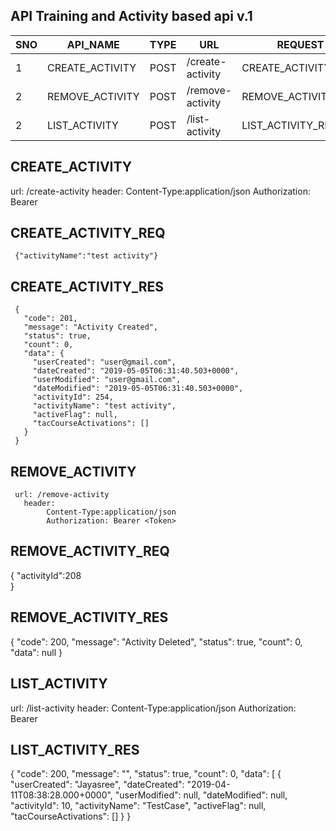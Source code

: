 ## API Training and Activity based api v.1

   |  SNO | API_NAME  | TYPE |  URL | REQUEST  | RESPONSE  |
   |---|---|---|---|---|---|
   | 1  | CREATE_ACTIVITY  | POST | /create-activity | CREATE_ACTIVITY_REQ   | CREATE_ACTIVITY_RES  |
   | 2  | REMOVE_ACTIVITY  | POST | /remove-activity | REMOVE_ACTIVITY_REQ   | REMOVE_ACTIVITY_RES  |
   | 2  | LIST_ACTIVITY  | POST | /list-activity | LIST_ACTIVITY_REQ   | LIST_ACTIVITY_RES  |


## CREATE_ACTIVITY

   url: /create-activity
   header: 
        Content-Type:application/json
        Authorization: Bearer <Token>
   
## CREATE_ACTIVITY_REQ

     {"activityName":"test activity"}


## CREATE_ACTIVITY_RES

     {
       "code": 201,
       "message": "Activity Created",
       "status": true,
       "count": 0,
       "data": {
         "userCreated": "user@gmail.com",
         "dateCreated": "2019-05-05T06:31:40.503+0000",
         "userModified": "user@gmail.com",
         "dateModified": "2019-05-05T06:31:40.503+0000",
         "activityId": 254,
         "activityName": "test activity",
         "activeFlag": null,
         "tacCourseActivations": []
       }
     }
     

## REMOVE_ACTIVITY     

     url: /remove-activity
       header: 
            Content-Type:application/json
            Authorization: Bearer <Token>
    
## REMOVE_ACTIVITY_REQ


{
  "activityId":208  
}

                  
## REMOVE_ACTIVITY_RES   
{
    "code": 200,
    "message": "Activity Deleted",
    "status": true,
    "count": 0,
    "data": null
}




## LIST_ACTIVITY 
  url: /list-activity
       header: 
            Content-Type:application/json
            Authorization: Bearer <Token>

## LIST_ACTIVITY_RES

{
    "code": 200,
    "message": "",
    "status": true,
    "count": 0,
    "data": [
        {
            "userCreated": "Jayasree",
            "dateCreated": "2019-04-11T08:38:28.000+0000",
            "userModified": null,
            "dateModified": null,
            "activityId": 10,
            "activityName": "TestCase",
            "activeFlag": null,
            "tacCourseActivations": []
        }
}